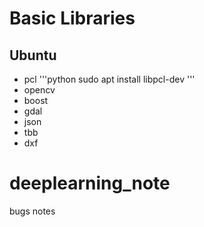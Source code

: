 # Basic Libraries
## Ubuntu
- pcl 
  '''python
  sudo apt install libpcl-dev
  '''
- opencv
- boost 
- gdal
- json
- tbb
- dxf
# deeplearning_note
bugs notes

